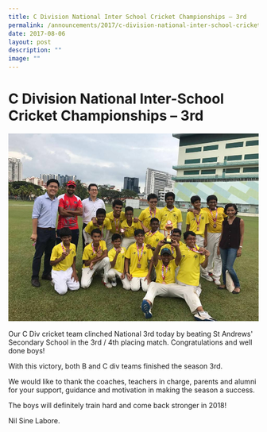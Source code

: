 ```yaml
---
title: C Division National Inter School Cricket Championships – 3rd
permalink: /announcements/2017/c-division-national-inter-school-cricket-championships-3rd-2/
date: 2017-08-06
layout: post
description: ""
image: ""
---
```

# **C Division National Inter-School Cricket Championships – 3rd**

![](/images/Cricket-1.jpg)

Our C Div cricket team clinched National 3rd today by beating St Andrews' Secondary School in the 3rd / 4th placing match. Congratulations and well done boys!

With this victory, both B and C div teams finished the season 3rd.

We would like to thank the coaches, teachers in charge, parents and alumni for your support, guidance and motivation in making the season a success.

The boys will definitely train hard and come back stronger in 2018!

Nil Sine Labore.
